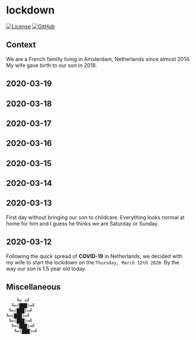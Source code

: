 # lockdown

[![License][license-img]][license-href]
[![GitHub][github-img]][github-href]

## Context

We are a French familly living  in Amsterdam, Netherlands since almost 2014. My
wife gave birth to our son in 2018.

## 2020-03-19

## 2020-03-18

## 2020-03-17

## 2020-03-16

## 2020-03-15

## 2020-03-14

## 2020-03-13

First day  without bringing our  son to  childcare. Everything looks  normal at
home for him and I guess he thinks we are Saturday or Sunday.

## 2020-03-12

Following the quick  spread of **COVID-19** in Netherlands, we  decided with my
wife to start the  lockdown on the `Thursday, March 12th 2020`.  By the way our
son is 1.5 year old today.

## Miscellaneous

```
    ╚⊙ ⊙╝
  ╚═(███)═╝
 ╚═(███)═╝
╚═(███)═╝
 ╚═(███)═╝
  ╚═(███)═╝
   ╚═(███)═╝
```

[license-img]: https://img.shields.io/github/license/rockyluke/lockdown?style=social
[license-href]: LICENSE
[github-img]: https://img.shields.io/github/stars/rockyluke/lockdown?style=social
[github-href]: https://github.com/rockyluke/lockdown/stargazers
